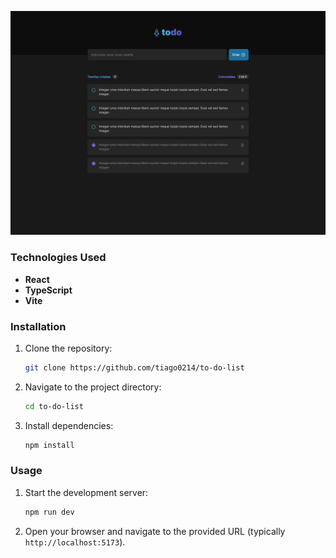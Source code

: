 ![project img](./todo.png)

### Technologies Used
- **React**
- **TypeScript**
- **Vite**

### Installation
1. Clone the repository:
    ```sh
    git clone https://github.com/tiago0214/to-do-list
    ```
2. Navigate to the project directory:
    ```sh
    cd to-do-list
    ```
3. Install dependencies:
    ```sh
    npm install
    ```

### Usage
1. Start the development server:
    ```sh
    npm run dev
    ```
2. Open your browser and navigate to the provided URL (typically `http://localhost:5173`).